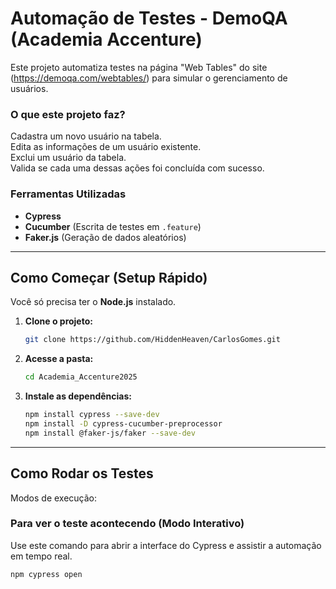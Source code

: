 # Automação de Testes - DemoQA (Academia Accenture)

Este projeto automatiza testes na página "Web Tables" do site (https://demoqa.com/webtables/) para simular o gerenciamento de usuários.

### O que este projeto faz?

Cadastra um novo usuário na tabela.  
Edita as informações de um usuário existente.  
Exclui um usuário da tabela.  
Valida se cada uma dessas ações foi concluída com sucesso.

### Ferramentas Utilizadas

* **Cypress**
* **Cucumber** (Escrita de testes em `.feature`)
* **Faker.js** (Geração de dados aleatórios)

---

## Como Começar (Setup Rápido)

Você só precisa ter o **Node.js** instalado.

1.  **Clone o projeto:**
    ```bash
    git clone https://github.com/HiddenHeaven/CarlosGomes.git
    ```

2.  **Acesse a pasta:**
    ```bash
    cd Academia_Accenture2025
    ```

3.  **Instale as dependências:**
    ```bash
    npm install cypress --save-dev
    npm install -D cypress-cucumber-preprocessor
    npm install @faker-js/faker --save-dev
    ```

---

## Como Rodar os Testes

Modos de execução:

### Para ver o teste acontecendo (Modo Interativo)

Use este comando para abrir a interface do Cypress e assistir a automação em tempo real.

```bash
npm cypress open
```
